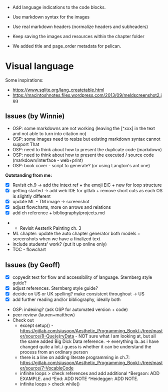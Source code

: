 - Add language indications to the code blocks.
- Use markdown syntax for the images
- Use real markdown headers (normalize headers and subheaders)
- Keep saving the images and resources within the chapter folder

- We added title and page_order metadata for pelican.

# Visual language

Some inspirations:
- <https://www.sqlite.org/lang_createtable.html>
- <https://macintoshnotes.files.wordpress.com/2013/09/meldscreenshot2.jpg>

## Issues (by Winnie)
- OSP: some markdowns are not working (leaving the [^xxx] in the text and not able to turn into citation no)
- OSP: some images need to resize but existing markdown syntax cannot support That
- OSP: need to think about how to present the duplicate code (markdown)
- OSP: need to think about how to present the executed / source code (markdown/interface - web+print)
- OSP: book cover - script to generate? (or using Langton's ant one)

**Outstanding from me:**
- [x] Revisit ch.9 -> add the intext ref + the emoji EiC + new for loop structure
- [x] getting started -> add web IDE for gitlab + remove short cuts as each OS is slightly different
- [x] update ML - TM image -> screenshot
- [x] adjust flowcharts, more on arrows and relations
- [x] add ch reference + bibliography/projects.md
- - Revisit Aesterik Painting ch. 3
- ML chapter: update the auto chapter generator both models + screenshots when we have a finalized text
- include students' work? (put it up online only)
- TOC - flowchart

## Issues (by Geoff)
- [x] copyedit text for flow and accessibility of language. Sternberg style guide?
- [x] adjust references. Sternberg style guide?
- [x] decide on US or UK spelling? make consistent throughout -> US
- [x] add further reading and/or bibliography, ideally both
- OSP: indexing? (ask OSP for automated version + code)
- peer review (lauren+matthew)
- Check out
    - except setup() - https://gitlab.com/siusoon/Aesthetic_Programming_Book/-/tree/master/source/8-Que(e)ryData - NOT sure what I am looking at, but all the same added Big Dick Data reference. -> everything la..as i have changed quite a lot..i guess is whether it can be understand the process from an ordinary person
    - there is a line on adding literate programming in ch.7: https://gitlab.com/siusoon/Aesthetic_Programming_Book/-/tree/master/source/7-VocableCode
    - infinite loops > check references and add additional ^Bergson: ADD EXAMPLE. and ^End: ADD NOTE ^Heidegger: ADD NOTE.
    - infinite loops > check while() 
